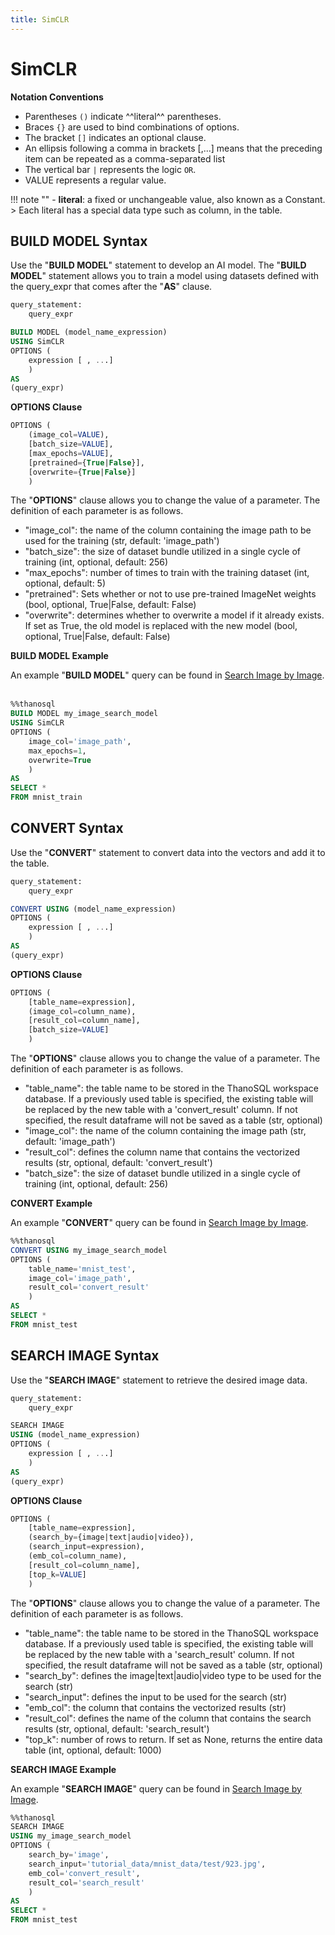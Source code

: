```yaml
---
title: SimCLR
---
```


# __SimCLR__

__Notation Conventions__

- Parentheses `()` indicate ^^literal^^ parentheses.
- Braces `{}` are used to bind combinations of options.
- The bracket `[]` indicates an optional clause.
- An ellipsis following a comma in brackets [,...] means that the preceding item can be repeated as a comma-separated list
- The vertical bar `|` represents the logic `OR`.
- VALUE represents a regular value.

!!! note ""
    - __literal__: a fixed or unchangeable value, also known as a Constant.
    > Each literal has a special data type such as column, in the table.


## __BUILD MODEL Syntax__

Use the "__BUILD MODEL__" statement to develop an AI model. The "__BUILD MODEL__" statement allows you to train a model using datasets defined with the query_expr that comes after the "__AS__" clause.

```sql
query_statement:
    query_expr

BUILD MODEL (model_name_expression)
USING SimCLR
OPTIONS (
    expression [ , ...]
    )
AS
(query_expr)
```

__OPTIONS Clause__
​
```sql
OPTIONS (
    (image_col=VALUE),
    [batch_size=VALUE],
    [max_epochs=VALUE],
    [pretrained={True|False}],
    [overwrite={True|False}]
    )
```

The "__OPTIONS__" clause allows you to change the value of a parameter. The definition of each parameter is as follows.

- "image_col": the name of the column containing the image path to be used for the training (str, default: 'image_path')
- "batch_size": the size of dataset bundle utilized in a single cycle of training (int, optional, default: 256)
- "max_epochs": number of times to train with the training dataset (int, optional, default: 5)
- "pretrained": Sets whether or not to use pre-trained ImageNet weights (bool, optional, True|False, default: False)
- "overwrite": determines whether to overwrite a model if it already exists. If set as True, the old model is replaced with the new model (bool, optional, True|False, default: False)

__BUILD MODEL Example__

An example "__BUILD MODEL__" query can be found in [Search Image by Image](/en/tutorials/thanosql_search/search_image_by_image/).
​

```sql
%%thanosql
BUILD MODEL my_image_search_model
USING SimCLR
OPTIONS (
    image_col='image_path',
    max_epochs=1,
    overwrite=True
    )
AS
SELECT *
FROM mnist_train
```

## __CONVERT Syntax__

Use the "__CONVERT__" statement to convert data into the vectors and add it to the table.

```sql
query_statement:
    query_expr

CONVERT USING (model_name_expression)
OPTIONS (
    expression [ , ...]
    )
AS
(query_expr)
```

__OPTIONS Clause__

```sql
OPTIONS (
    [table_name=expression],
    (image_col=column_name),
    [result_col=column_name],
    [batch_size=VALUE]
    )
```

The "__OPTIONS__" clause allows you to change the value of a parameter. The definition of each parameter is as follows.

- "table_name": the table name to be stored in the ThanoSQL workspace database. If a previously used table is specified, the existing table will be replaced by the new table with a 'convert_result' column. If not specified, the result dataframe will not be saved as a table (str, optional)
- "image_col": the name of the column containing the image path (str, default: 'image_path')
- "result_col": defines the column name that contains the vectorized results (str, optional, default: 'convert_result')
- "batch_size": the size of dataset bundle utilized in a single cycle of training (int, optional, default: 256)

__CONVERT Example__

An example "__CONVERT__" query can be found in [Search Image by Image](/en/tutorials/thanosql_search/search_image_by_image/).
​

```sql
%%thanosql
CONVERT USING my_image_search_model
OPTIONS (
    table_name='mnist_test',
    image_col='image_path',
    result_col='convert_result'
    )
AS
SELECT *
FROM mnist_test
```

## __SEARCH IMAGE Syntax__

Use the "__SEARCH IMAGE__" statement to retrieve the desired image data.

```sql
query_statement:
    query_expr

SEARCH IMAGE 
USING (model_name_expression)
OPTIONS (
    expression [ , ...]
    )
AS
(query_expr)
```


__OPTIONS Clause__

```sql
OPTIONS (
    [table_name=expression],
    (search_by={image|text|audio|video}),
    (search_input=expression),
    (emb_col=column_name),
    [result_col=column_name],
    [top_k=VALUE]
    )
```

The "__OPTIONS__" clause allows you to change the value of a parameter. The definition of each parameter is as follows.

- "table_name": the table name to be stored in the ThanoSQL workspace database. If a previously used table is specified, the existing table will be replaced by the new table with a 'search_result' column. If not specified, the result dataframe will not be saved as a table (str, optional)
- "search_by": defines the image|text|audio|video type to be used for the search (str)
- "search_input": defines the input to be used for the search (str)
- "emb_col": the column that contains the vectorized results (str)
- "result_col": defines the name of the column that contains the search results (str, optional, default: 'search_result')
- "top_k": number of rows to return. If set as None, returns the entire data table (int, optional, default: 1000)

__SEARCH IMAGE Example__

An example "__SEARCH IMAGE__" query can be found in [Search Image by Image](/en/tutorials/thanosql_search/search_image_by_image/).

```sql
%%thanosql
SEARCH IMAGE 
USING my_image_search_model
OPTIONS (
    search_by='image',
    search_input='tutorial_data/mnist_data/test/923.jpg',
    emb_col='convert_result',
    result_col='search_result'
    )
AS
SELECT *
FROM mnist_test
```
